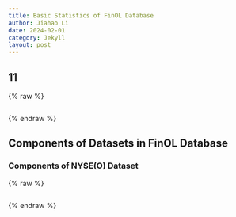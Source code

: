 ```yaml
---
title: Basic Statistics of FinOL Database
author: Jiahao Li
date: 2024-02-01
category: Jekyll
layout: post
---
```


## 11

{% raw %}
<meta charset="utf-8">
<div style="display: flex; justify-content: center;">
    <div id="table_div"></div>
</div>
<script type="text/javascript" src="https://www.gstatic.com/charts/loader.js"></script>

<script type="text/javascript">
google.charts.load('current', {'packages':['table']});
google.charts.setOnLoadCallback(drawTable);

function drawTable() {
    var data = new google.visualization.DataTable();
    data.addColumn('string', 'Name');
    data.addColumn('string', 'Market');
    data.addColumn('string', 'Country/Region');
    data.addColumn('string', 'Data Frequency');
    data.addColumn('number', '# of assets');
    data.addColumn('string', 'Data Range');
    data.addColumn('string', '# of total periods');
    data.addColumn('number', '# of features');

    data.addRows([
    ['NASDAQ', 'Stock', 'United States', 'Daily', 10, '02/Jan/1972 - 29/Dec/2017', '11,312: 10,283/283/283', 18],
    ['LSE', 'Stock', 'United Kingdom', 'Daily', 7, '15/Sep/1986 - 31/Dec/2017', '7,039: 6,046/283/283', 15],
    ['TSE', 'Stock', 'Japan', 'Daily', 11, '01/Jan/1963 - 30/Dec/2017', '15,446: 14,418/283/283', 17],  
    ['NASDAQ', 'Stock', 'United States', 'Daily', 10, '02/Jan/1972 - 29/Dec/2017', '11,312: 10,283/283/283', 18],
    ['LSE', 'Stock', 'United Kingdom', 'Daily', 7, '15/Sep/1986 - 31/Dec/2017', '7,039: 6,046/283/283', 15],
    ['TSE', 'Stock', 'Japan', 'Daily', 11, '01/Jan/1963 - 30/Dec/2017', '15,446: 14,418/283/283', 17],
    ['SSE', 'Stock', 'China', 'Daily', 8, '19/Jul/1990 - 31/Dec/2017', '6,879: 6,214/283/283', 14],
    ['SIX', 'Stock', 'Switzerland', 'Daily', 5, '02/Jan/1980 - 29/Dec/2017', '4,982: 4,282/283/283', 12],
    ['BSE', 'Stock', 'India', 'Daily', 12, '03/Jan/1994 - 29/Dec/2017', '19,846: 18,798/283/283', 19]
    // 表格的其他行
    ]);

    var options = {
        showRowNumber: false,
        sort: 'event',
        sortAscending: true,
        allowHtml: false
    };

    var table = new google.visualization.Table(document.getElementById('table_div'));

    google.visualization.events.addListener(table, 'sort', function(e) {
    var columnIndex = e.column;
    var sortAscending = e.ascending;
    data.sort([{column: columnIndex, desc: !sortAscending}]);
    table.draw(data, options);
    });

    table.draw(data, options);
}
</script>
{% endraw %}

## Components of Datasets in FinOL Database

### Components of NYSE(O) Dataset

{% raw %}
<meta charset="utf-8">
<div style="display: flex; justify-content: center;">
    <div id="table_nyseo"></div>
</div>
  <title>Stock Tickers and Company Names for NYSE(O) (1962-1984)</title>
  <script type="text/javascript" src="https://www.gstatic.com/charts/loader.js"></script>
  
  <script type="text/javascript">
    google.charts.load('current', {'packages':['table']});
    google.charts.setOnLoadCallback(drawTable);

    function drawTable() {
      var data = new google.visualization.DataTable();
      data.addColumn('string', 'Company Name');
      data.addColumn('string', 'Ticker');
      data.addRows([
        ['Alcoa Corporation', 'AA'],
        ['Coca-Cola Company', 'KO'],
        ['General Electric', 'GE'],
        ['HP Inc.', 'HPQ'],
        ['International Business Machines Corporation', 'IBM'],
        ['Johnson & Johnson', 'JNJ'],
        ['Merck & Co., Inc.', 'MRK'],
        ['3M Company', 'MMM'],
        ['The Procter & Gamble Company', 'PG']
      ]);

      var table = new google.visualization.Table(document.getElementById('table_nyseo'));
      table.draw(data, {showRowNumber: true, width: '100%', height: '100%'});
    }
  </script>
{% endraw %}
